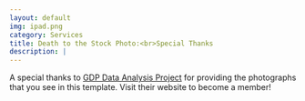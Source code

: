 ```yaml
---
layout: default
img: ipad.png
category: Services
title: Death to the Stock Photo:<br>Special Thanks
description: |
---
```

A special thanks to [GDP Data Analysis Project]([http://join.deathtothestockphoto.com/](https://github.com/Barakacalvin/GDP-Data-Analysis)) for providing the photographs that you see in this template.  Visit their website to become a member!
